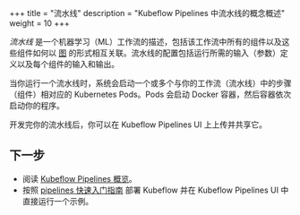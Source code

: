 +++
title = "流水线"
description = "Kubeflow Pipelines 中流水线的概念概述"
weight = 10
+++

*流水线* 是一个机器学习（ML）工作流的描述，包括该工作流中所有的组件以及这些组件如何以 [图](/docs/pipelines/concepts/graph/) 的形式相互关联。流水线的配置包括运行所需的输入（参数）定义以及每个组件的输入和输出。

当你运行一个流水线时，系统会启动一个或多个与你的工作流（流水线）中的步骤（组件）相对应的 Kubernetes Pods。Pods 会启动 Docker 容器，然后容器依次启动你的程序。

开发完你的流水线后，你可以在 Kubeflow Pipelines UI 上上传并共享它。

## 下一步

* 阅读 [Kubeflow Pipelines 概览](/docs/pipelines/pipelines-overview/)。
* 按照 [pipelines 快速入门指南](/docs/pipelines/pipelines-quickstart/) 部署 Kubeflow
  并在 Kubeflow Pipelines UI 中直接运行一个示例。
  